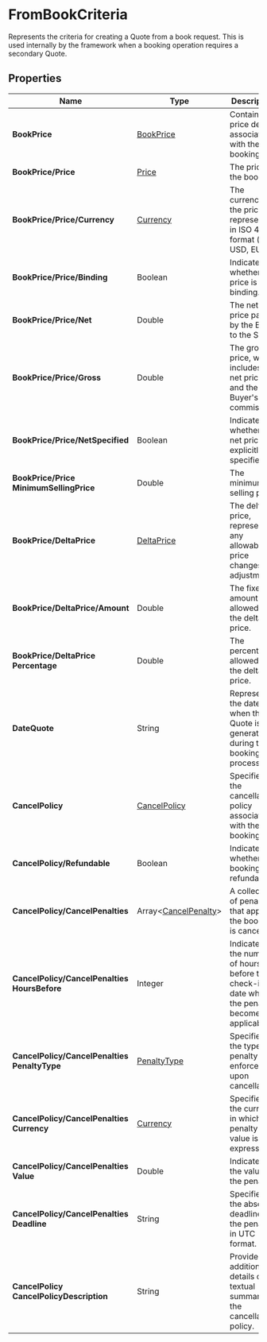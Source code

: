 # FromBookCriteria

Represents the criteria for creating a Quote from a book request. 
This is used internally by the framework when a booking operation requires a secondary Quote.

## Properties

| Name | Type | Description |
|------|------|-------------|
| **BookPrice** | [BookPrice](/docs/apis/for-sellers/connectors-pull-developers-api/API_Reference/bookprice) | Contains the price details associated with the booking. |
| **BookPrice/Price** | [Price](/docs/apis/for-sellers/connectors-pull-developers-api/API_Reference/price) | The price of the booking. |
| **BookPrice/Price/Currency** | [Currency](/docs/apis/for-sellers/connectors-pull-developers-api/API_Reference/currency) | The currency of the price, represented in ISO 4217 format (e.g., USD, EUR). |
| **BookPrice/Price/Binding** | Boolean | Indicates whether the price is binding. |
| **BookPrice/Price/Net** | Double | The net price paid by the Buyer to the Seller. |
| **BookPrice/Price/Gross** | Double | The gross price, which includes the net price and the Buyer's commission. |
| **BookPrice/Price/NetSpecified** | Boolean | Indicates whether the net price is explicitly specified. |
| **BookPrice/Price**<br />**MinimumSellingPrice** | Double | The minimum selling price. |
| **BookPrice/DeltaPrice** | [DeltaPrice](/docs/apis/for-sellers/connectors-pull-developers-api/API_Reference/deltaprice) | The delta price, representing any allowable price changes or adjustments. |
| **BookPrice/DeltaPrice/Amount** | Double | The fixed amount allowed for the delta price. |
| **BookPrice/DeltaPrice**<br />**Percentage** | Double | The percentage allowed for the delta price. |
| **DateQuote** | String | Represents the date when the Quote is generated during the booking process. |
| **CancelPolicy** | [CancelPolicy](/docs/apis/for-sellers/connectors-pull-developers-api/API_Reference/cancelpolicy) | Specifies the cancellation policy associated with the booking. |
| **CancelPolicy/Refundable** | Boolean | Indicates whether the booking is refundable. |
| **CancelPolicy/CancelPenalties** | Array&lt;[CancelPenalty](/docs/apis/for-sellers/connectors-pull-developers-api/API_Reference/cancelpenalty)&gt; | A collection of penalties that apply if the booking is canceled. |
| **CancelPolicy/CancelPenalties**<br />**HoursBefore** | Integer | Indicates the number of hours before the check-in date when the penalty becomes applicable. |
| **CancelPolicy/CancelPenalties**<br />**PenaltyType** | [PenaltyType](/docs/apis/for-sellers/connectors-pull-developers-api/API_Reference/penaltytype) | Specifies the type of penalty enforced upon cancellation. |
| **CancelPolicy/CancelPenalties**<br />**Currency** | [Currency](/docs/apis/for-sellers/connectors-pull-developers-api/API_Reference/currency) | Specifies the currency in which the penalty value is expressed. |
| **CancelPolicy/CancelPenalties**<br />**Value** | Double | Indicates the value of the penalty. |
| **CancelPolicy/CancelPenalties**<br />**Deadline** | String | Specifies the absolute deadline for the penalty in UTC format. |
| **CancelPolicy**<br />**CancelPolicyDescription** | String | Provides additional details or a textual summary of the cancellation policy. |
